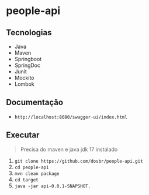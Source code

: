 # people-api

## Tecnologias
- Java
- Maven
- Springboot
- SpringDoc
- Junit
- Mockito
- Lombok

## Documentação
- `http://localhost:8080/swagger-ui/index.html`

## Executar
> Precisa do maven e java jdk 17 instalado 
1. `git clone https://github.com/dosbr/people-api.git`
2. `cd people-api`
3. `mvn clean package`
4. `cd target`
5. `java -jar api-0.0.1-SNAPSHOT.`
